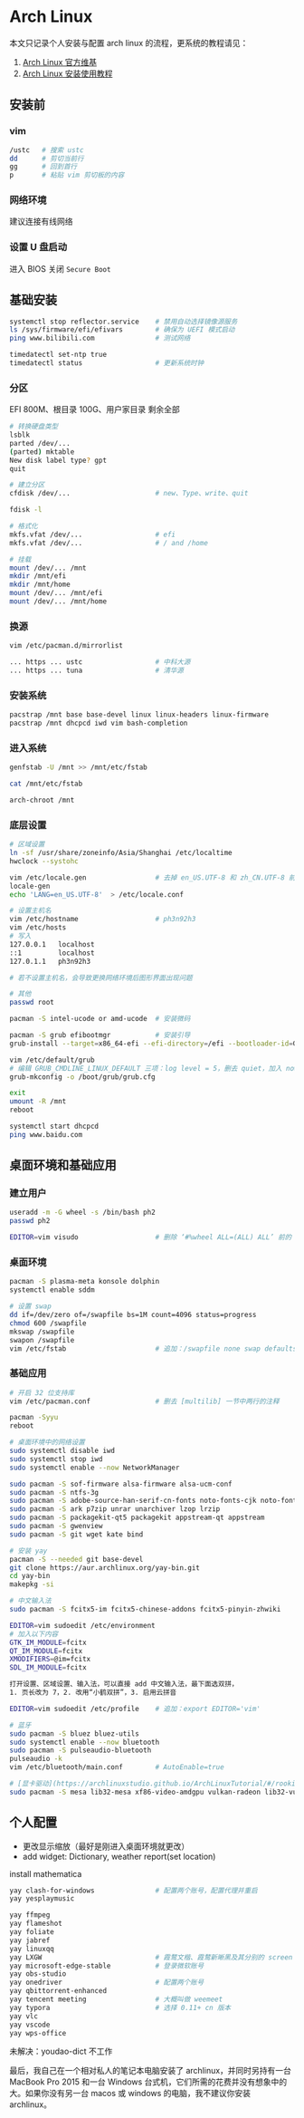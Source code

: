 # Arch Linux

本文只记录个人安装与配置 arch linux 的流程，更系统的教程请见：

1. [Arch Linux 官方维基](https://wiki.archlinux.org/)
2. [Arch Linux 安装使用教程](https://archlinuxstudio.github.io/ArchLinuxTutorial/#/)

## 安装前

### vim

```bash
/ustc   # 搜索 ustc
dd		# 剪切当前行
gg		# 回到首行
p		# 粘贴 vim 剪切板的内容
```

### 网络环境

建议连接有线网络

### 设置 U 盘启动

进入 BIOS 关闭 `Secure Boot`

## 基础安装

```bash
systemctl stop reflector.service	# 禁用自动选择镜像源服务
ls /sys/firmware/efi/efivars		# 确保为 UEFI 模式启动
ping www.bilibili.com				# 测试网络

timedatectl set-ntp true
timedatectl status					# 更新系统时钟
```

### 分区

EFI 800M、根目录 100G、用户家目录 剩余全部

```bash
# 转换硬盘类型
lsblk
parted /dev/...
(parted) mktable
New disk label type? gpt
quit
```

```bash
# 建立分区
cfdisk /dev/...						# new、Type、write、quit

fdisk -l
```

```bash
# 格式化
mkfs.vfat /dev/...					# efi
mkfs.vfat /dev/...					# / and /home
```

```bash
# 挂载
mount /dev/... /mnt
mkdir /mnt/efi
mkdir /mnt/home
mount /dev/... /mnt/efi
mount /dev/... /mnt/home
```

### 换源

```bash
vim /etc/pacman.d/mirrorlist

... https ... ustc					# 中科大源
... https ... tuna					# 清华源
```

### 安装系统

```bash
pacstrap /mnt base base-devel linux linux-headers linux-firmware
pacstrap /mnt dhcpcd iwd vim bash-completion
```

### 进入系统

```bash
genfstab -U /mnt >> /mnt/etc/fstab

cat /mnt/etc/fstab

arch-chroot /mnt
```

### 底层设置

```bash
# 区域设置
ln -sf /usr/share/zoneinfo/Asia/Shanghai /etc/localtime
hwclock --systohc

vim /etc/locale.gen					# 去掉 en_US.UTF-8 和 zh_CN.UTF-8 前的 ‘#’
locale-gen
echo 'LANG=en_US.UTF-8'  > /etc/locale.conf
```

```bash
# 设置主机名
vim /etc/hostname					# ph3n92h3
vim /etc/hosts
# 写入
127.0.0.1	localhost
::1			localhost
127.0.1.1	ph3n92h3

# 若不设置主机名，会导致更换网络环境后图形界面出现问题
```

```bash
# 其他
passwd root

pacman -S intel-ucode or amd-ucode	# 安装微码

pacman -S grub efibootmgr			# 安装引导
grub-install --target=x86_64-efi --efi-directory=/efi --bootloader-id=GRUB

vim /etc/default/grub
# 编辑 GRUB_CMDLINE_LINUX_DEFAULT 三项：log level = 5，删去 quiet，加入 nowatchdog
grub-mkconfig -o /boot/grub/grub.cfg

exit
umount -R /mnt
reboot

systemctl start dhcpcd
ping www.baidu.com
```

## 桌面环境和基础应用

### 建立用户

```bash
useradd -m -G wheel -s /bin/bash ph2
passwd ph2

EDITOR=vim visudo					# 删除 ‘#%wheel ALL=(ALL) ALL’ 前的 '#'
```

### 桌面环境

```bash
pacman -S plasma-meta konsole dolphin
systemctl enable sddm

# 设置 swap
dd if=/dev/zero of=/swapfile bs=1M count=4096 status=progress
chmod 600 /swapfile
mkswap /swapfile
swapon /swapfile
vim /etc/fstab						# 追加：/swapfile none swap defaults 0 0
```

### 基础应用

```bash
# 开启 32 位支持库
vim /etc/pacman.conf				# 删去 [multilib] 一节中两行的注释

pacman -Syyu
reboot
```

```bash
# 桌面环境中的网络设置
sudo systemctl disable iwd
sudo systemctl stop iwd
sudo systemctl enable --now NetworkManager
```

```bash
sudo pacman -S sof-firmware alsa-firmware alsa-ucm-conf
sudo pacman -S ntfs-3g
sudo pacman -S adobe-source-han-serif-cn-fonts noto-fonts-cjk noto-fonts-emoji noto-fonts-extra
sudo pacman -S ark p7zip unrar unarchiver lzop lrzip
sudo pacman -S packagekit-qt5 packagekit appstream-qt appstream
sudo pacman -S gwenview
sudo pacman -S git wget kate bind
```

```bash
# 安装 yay
pacman -S --needed git base-devel
git clone https://aur.archlinux.org/yay-bin.git
cd yay-bin
makepkg -si
```

```bash
# 中文输入法
sudo pacman -S fcitx5-im fcitx5-chinese-addons fcitx5-pinyin-zhwiki

EDITOR=vim sudoedit /etc/environment
# 加入以下内容
GTK_IM_MODULE=fcitx
QT_IM_MODULE=fcitx
XMODIFIERS=@im=fcitx
SDL_IM_MODULE=fcitx

打开设置、区域设置、输入法，可以直接 add 中文输入法，最下面选双拼，
1. 页长改为 7，2. 改用“小鹤双拼”，3. 启用云拼音
```

```bash
EDITOR=vim sudoedit /etc/profile    # 追加：export EDITOR='vim'

# 蓝牙
sudo pacman -S bluez bluez-utils
sudo systemctl enable --now bluetooth
sudo pacman -S pulseaudio-bluetooth
pulseaudio -k
vim /etc/bluetooth/main.conf        # AutoEnable=true

# [显卡驱动](https://archlinuxstudio.github.io/ArchLinuxTutorial/#/rookie/graphic_driver)
sudo pacman -S mesa lib32-mesa xf86-video-amdgpu vulkan-radeon lib32-vulkan-radeon libva-mesa-driver lib32-libva-mesa-driver mesa-vdpau lib32-mesa-vdpau
```

## 个人配置

- 更改显示缩放（最好是刚进入桌面环境就更改）
- add widget: Dictionary, weather report(set location)

install mathematica

```bash
yay clash-for-windows               # 配置两个账号，配置代理并重启
yay yesplaymusic

yay ffmpeg
yay flameshot
yay foliate
yay jabref
yay linuxqq
yay LXGW                            # 霞鹜文楷、霞鹜新晰黑及其分别的 screen 版本
yay microsoft-edge-stable           # 登录微软账号
yay obs-studio
yay onedriver                       # 配置两个账号
yay qbittorrent-enhanced
yay tencent meeting                 # 大概叫做 weemeet
yay typora                          # 选择 0.11+ cn 版本
yay vlc
yay vscode
yay wps-office
```

未解决：youdao-dict 不工作

最后，我自己在一个相对私人的笔记本电脑安装了 archlinux，并同时另持有一台 MacBook Pro 2015 和一台 Windows 台式机，它们所需的花费并没有想象中的大。如果你没有另一台 macos 或 windows 的电脑，我不建议你安装 archlinux。
